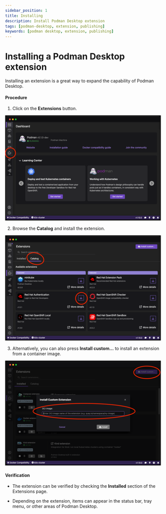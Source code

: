 ```yaml
---
sidebar_position: 1
title: Installing
description: Install Podman Desktop extension
tags: [podman-desktop, extension, publishing]
keywords: [podman desktop, extension, publishing]
---
```


# Installing a Podman Desktop extension

Installing an extension is a great way to expand the capability of Podman Desktop.

#### Procedure

1. Click on the **Extensions** button. <!-- markdownlint-disable-line MD029 -->

![Extension Screenshot](../img/extensions-icon.png)

2. Browse the **Catalog** and install the extension. <!-- markdownlint-disable-line MD029 -->

![Catalog Screenshot](../img/browse-catalog.png)

3. Alternatively, you can also press **Install custom...** to install an extension from a container image. <!-- markdownlint-disable-line MD029 -->

![Install Custom Extension Dialoge](../img/install-custom.png)

#### Verification

- The extension can be verified by checking the **Installed** section of the Extensions page.

- Depending on the extension, items can appear in the status bar, tray menu, or other areas of Podman Desktop.
